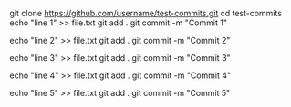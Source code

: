 git clone https://github.com/username/test-commits.git
cd test-commits
echo "line 1" >> file.txt
git add .
git commit -m "Commit 1"

echo "line 2" >> file.txt
git add .
git commit -m "Commit 2"

echo "line 3" >> file.txt
git add .
git commit -m "Commit 3"

echo "line 4" >> file.txt
git add .
git commit -m "Commit 4"

echo "line 5" >> file.txt
git add .
git commit -m "Commit 5"

